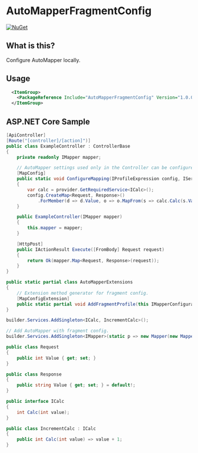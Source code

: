 # AutoMapperFragmentConfig

[![NuGet](https://img.shields.io/nuget/v/AutoMapperFragmentConfig.svg)](https://www.nuget.org/packages/AutoMapperFragmentConfig)

## What is this?

Configure AutoMapper locally.

## Usage

```xml
  <ItemGroup>
    <PackageReference Include="AutoMapperFragmentConfig" Version="1.0.0" />
  </ItemGroup>
```

## ASP.NET Core Sample

```csharp
[ApiController]
[Route("[controller]/[action]")]
public class ExampleController : ControllerBase
{
    private readonly IMapper mapper;

    // AutoMapper settings used only in the Controller can be configured locally without creating Profile class.
    [MapConfig]
    public static void ConfigureMapping(IProfileExpression config, IServiceProvider provider)
    {
        var calc = provider.GetRequiredService<ICalc>();
        config.CreateMap<Request, Response>()
            .ForMember(d => d.Value, o => o.MapFrom(s => calc.Calc(s.Value)));
    }

    public ExampleController(IMapper mapper)
    {
        this.mapper = mapper;
    }

    [HttpPost]
    public IActionResult Execute([FromBody] Request request)
    {
        return Ok(mapper.Map<Request, Response>(request));
    }
}
```

```csharp
public static partial class AutoMapperExtensions
{
    // Extension method generator for fragment config.
    [MapConfigExtension]
    public static partial void AddFragmentProfile(this IMapperConfigurationExpression expression, IServiceProvider provider);
}
```

```csharp
builder.Services.AddSingleton<ICalc, IncrementCalc>();

// Add AutoMapper with fragment config.
builder.Services.AddSingleton<IMapper>(static p => new Mapper(new MapperConfiguration(c => c.AddFragmentProfile(p)), p.GetService));
```

```csharp
public class Request
{
    public int Value { get; set; }
}

public class Response
{
    public string Value { get; set; } = default!;
}

public interface ICalc
{
    int Calc(int value);
}

public class IncrementCalc : ICalc
{
    public int Calc(int value) => value + 1;
}
```
